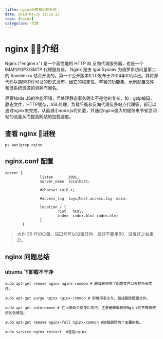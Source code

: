 ```yaml
---
title: nginx配置和问题处理
date: 2018-04-26 11:16:23
tags: [nginx]
categories: 代理
---
```

# nginx 介绍

Nginx ("engine x") 是一个高性能的 HTTP 和 反向代理服务器，也是一个 IMAP/POP3/SMTP 代理服务器。 Nginx 是由 Igor Sysoev 为俄罗斯访问量第二的 Rambler.ru 站点开发的，第一个公开版本0.1.0发布于2004年10月4日。其将源代码以类BSD许可证的形式发布，因它的稳定性、丰富的功能集、示例配置文件和低系统资源的消耗而闻名。

尽管Node.JS的性能不错，但处理静态事务确实不是他的专长，如：gzip编码，静态文件，HTTP缓存，SSL处理，负载平衡和反向代理及多站点代理等，都可以通过nginx来完成，从而减小node.js的负载，并通过nginx强大的缓存来节省您网站的流量从而提高网站的加载速度。

## 查看 nginx 进程

```t
ps aux|grep nginx
```

## nginx.conf 配置

```-t
server {
                listen       3001;
                server_name  localhost;

                #charset koi8-r;

                #access_log  logs/host.access.log  main;

                location / {
                        root   html;
                        index  index.html index.htm;
                }
        }
```

> 大约 36 行的位置，端口号可以设置其他，最好不要用80，设置好之后重启。

## nginx 问题总结

### ubuntu 下卸载不干净

```t
sudo apt-get remove nginx nginx-common # 卸载删除除了配置文件以外的所有文件。

sudo apt-get purge nginx nginx-common # 卸载所有东东，包括删除配置文件。

sudo apt-get autoremove # 在上面命令结束后执行，主要是卸载删除Nginx的不再被使用的依赖包。

sudo apt-get remove nginx-full nginx-common #卸载删除两个主要的包。

sudo service nginx restart  #重启nginx
```